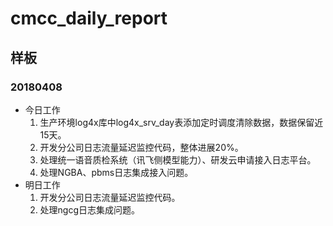 # cmcc_daily_report

## 样板
### 20180408
- 今日工作
    1. 生产环境log4x库中log4x_srv_day表添加定时调度清除数据，数据保留近15天。
    2. 开发分公司日志流量延迟监控代码，整体进展20%。
    3. 处理统一语音质检系统（讯飞侧模型能力）、研发云申请接入日志平台。
    4. 处理NGBA、pbms日志集成接入问题。
- 明日工作
    1. 开发分公司日志流量延迟监控代码。
    2. 处理ngcg日志集成问题。